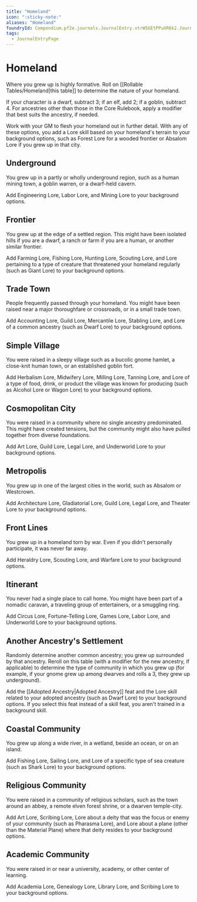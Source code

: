 ```yaml
---
title: "Homeland"
icon: ":sticky-note:"
aliases: "Homeland"
foundryId: Compendium.pf2e.journals.JournalEntry.xtrW5GEtPPuXR6k2.JournalEntryPage.dpL9RyApn4y7jJ3y
tags:
  - JournalEntryPage
---
```


# Homeland
Where you grew up is highly formative. Roll on [[Rollable Tables/Homeland|this table]] to determine the nature of your homeland.

If your character is a dwarf, subtract 3; if an elf, add 2; if a goblin, subtract 4. For ancestries other than those in the Core Rulebook, apply a modifier that best suits the ancestry, if needed.

Work with your GM to flesh your homeland out in further detail. With any of these options, you add a Lore skill based on your homeland's terrain to your background options, such as Forest Lore for a wooded frontier or Absalom Lore if you grew up in that city.

## Underground

You grew up in a partly or wholly underground region, such as a human mining town, a goblin warren, or a dwarf-held cavern.

Add Engineering Lore, Labor Lore, and Mining Lore to your background options.

## Frontier

You grew up at the edge of a settled region. This might have been isolated hills if you are a dwarf, a ranch or farm if you are a human, or another similar frontier.

Add Farming Lore, Fishing Lore, Hunting Lore, Scouting Lore, and Lore pertaining to a type of creature that threatened your homeland regularly (such as Giant Lore) to your background options.

## Trade Town

People frequently passed through your homeland. You might have been raised near a major thoroughfare or crossroads, or in a small trade town.

Add Accounting Lore, Guild Lore, Mercantile Lore, Stabling Lore, and Lore of a common ancestry (such as Dwarf Lore) to your background options.

## Simple Village

You were raised in a sleepy village such as a bucolic gnome hamlet, a close-knit human town, or an established goblin fort.

Add Herbalism Lore, Midwifery Lore, Milling Lore, Tanning Lore, and Lore of a type of food, drink, or product the village was known for producing (such as Alcohol Lore or Wagon Lore) to your background options.

## Cosmopolitan City

You were raised in a community where no single ancestry predominated. This might have created tensions, but the community might also have pulled together from diverse foundations.

Add Art Lore, Guild Lore, Legal Lore, and Underworld Lore to your background options.

## Metropolis

You grew up in one of the largest cities in the world, such as Absalom or Westcrown.

Add Architecture Lore, Gladiatorial Lore, Guild Lore, Legal Lore, and Theater Lore to your background options.

## Front Lines

You grew up in a homeland torn by war. Even if you didn't personally participate, it was never far away.

Add Heraldry Lore, Scouting Lore, and Warfare Lore to your background options.

## Itinerant

You never had a single place to call home. You might have been part of a nomadic caravan, a traveling group of entertainers, or a smuggling ring.

Add Circus Lore, Fortune-Telling Lore, Games Lore, Labor Lore, and Underworld Lore to your background options.

## Another Ancestry's Settlement

Randomly determine another common ancestry; you grew up surrounded by that ancestry. Reroll on this table (with a modifier for the new ancestry, if applicable) to determine the type of community in which you grew up (for example, if your gnome grew up among dwarves and rolls a 3, they grew up underground).

Add the [[Adopted Ancestry|Adopted Ancestry]] feat and the Lore skill related to your adopted ancestry (such as Dwarf Lore) to your background options. If you select this feat instead of a skill feat, you aren't trained in a background skill.

## Coastal Community

You grew up along a wide river, in a wetland, beside an ocean, or on an island.

Add Fishing Lore, Sailing Lore, and Lore of a specific type of sea creature (such as Shark Lore) to your background options.

## Religious Community

You were raised in a community of religious scholars, such as the town around an abbey, a remote elven forest shrine, or a dwarven temple-city.

Add Art Lore, Scribing Lore, Lore about a deity that was the focus or enemy of your community (such as Pharasma Lore), and Lore about a plane (other than the Material Plane) where that deity resides to your background options.

## Academic Community

You were raised in or near a university, academy, or other center of learning.

Add Academia Lore, Genealogy Lore, Library Lore, and Scribing Lore to your background options.